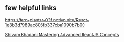 
## few helpful links
https://fern-plaster-03f.notion.site/React-1e3b3d7989ac803fb337cba1090b7b00

[Shivam Bhadani Mastering Advanced ReactJS Concepts](https://medium.com/@shivambhadani_/mastering-advanced-reactjs-concepts-essential-knowledge-for-every-frontend-developer-8123cf0b13ab)